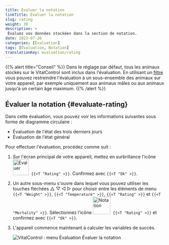 ```yaml
---
title: Évaluer la notation
linkTitle: Évaluer la notation
slug: rating
weight: 30
description: >
 Évaluez vos données stockées dans la section de notation.
date: 2023-07-26
categories: [Évaluation]
tags: [Évaluation, Notation]
translationKey: evaluation/rating
---
```

{{% alert title="Conseil" %}}
Dans le réglage par défaut, tous les animaux stockés sur le VitalControl sont inclus dans l'évaluation. En utilisant un [filtre](../../filter/) vous pouvez restreindre l'évaluation à un sous-ensemble des animaux sur votre appareil, par exemple uniquement aux animaux mâles ou aux animaux jusqu'à un certain âge maximum.
{{% /alert %}}

## Évaluer la notation {#evaluate-rating}

Dans cette évaluation, vous pouvez voir les informations suivantes sous forme de diagramme circulaire :
- Évaluation de l'état des trois derniers jours
- Évaluation de l'état général

Pour effectuer l'évaluation, procédez comme suit :

1. Sur l'écran principal de votre appareil, mettez en surbrillance l'icône &nbsp;<img src="/icons/main/evaluation.svg" width="50" align="bottom" alt="Évaluer" />&nbsp; `{{<T "Rating" >}}`. Confirmez avec `{{<T "Ok" >}}`.

2. Un autre sous-menu s'ouvre dans lequel vous pouvez utiliser les touches fléchées △ ▽ ◁ ▷ pour choisir entre les éléments de menu `{{<T "Weight" >}}`, `{{<T "Temperature" >}}`, `{{<T "Rating" >}}` et `{{<T "Mortality" >}}`. Sélectionnez l'icône <img src="/icons/evaluation/rating.svg" width="55" align="bottom" alt="Notation" />&nbsp; `{{<T "Rating" >}}` et confirmez avec `{{<T "Ok" >}}`.

3. L'appareil commence maintenant à calculer les variables de succès.

   ![VitalControl : menu Évaluation Évaluer la notation](../images/rating.png "Évaluer la notation")

